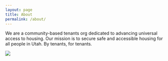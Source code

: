 ```yaml
---
layout: page
title: About
permalink: /about/
---
```


We are a community-based tenants org dedicated to advancing universal access to housing. Our mission is to secure safe and accessible housing for all people in Utah. By tenants, for tenants.

<img src="../assets/images/wtu_mission.png">